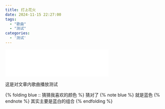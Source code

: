 ```yaml
---
title: 打上花火
date: 2024-11-15 22:27:00
tags: 
  - "歌曲"
  - "测试"
categories: 
  - '测试'
---
```

<iframe frameborder="no" border="0" marginwidth="0" marginheight="0" width=330 height=86 src="//music.163.com/outchain/player?type=2&id=2086069759&auto=1&height=66"></iframe>

这是对文章内歌曲播放测试

{% folding blue :: 猜猜我喜欢的颜色 %}
    猜对了
    {% note blue  %}
        就是蓝色 
    {% endnote %}
    其实主要是蓝白的组合 
{% endfolding %}
